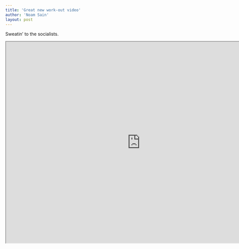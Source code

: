 ```yaml
---
title: 'Great new work-out video'
author: 'Noam Sain'
layout: post
---
```


Sweatin’ to the socialists.

<iframe allowfullscreen="" height="630" src="https://www.youtube.com/embed/Xgg6KN1XwtI?feature=oembed" title="Sweatin' With the Socialists" width="840"></iframe>
